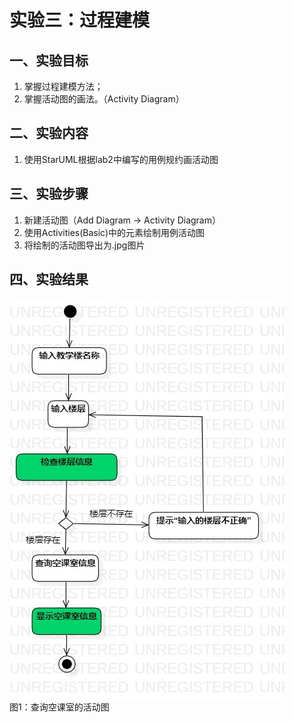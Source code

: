 # 实验三：过程建模

 ## 一、实验目标
1. 掌握过程建模方法；
2. 掌握活动图的画法。（Activity Diagram）
## 二、实验内容
1. 使用StarUML根据lab2中编写的用例规约画活动图
## 三、实验步骤
1. 新建活动图（Add Diagram -> Activity Diagram）
2. 使用Activities(Basic)中的元素绘制用例活动图
3. 将绘制的活动图导出为.jpg图片
## 四、实验结果
![查询空课室的活动图](./查询空课室的活动图.jpg)  
图1：查询空课室的活动图
